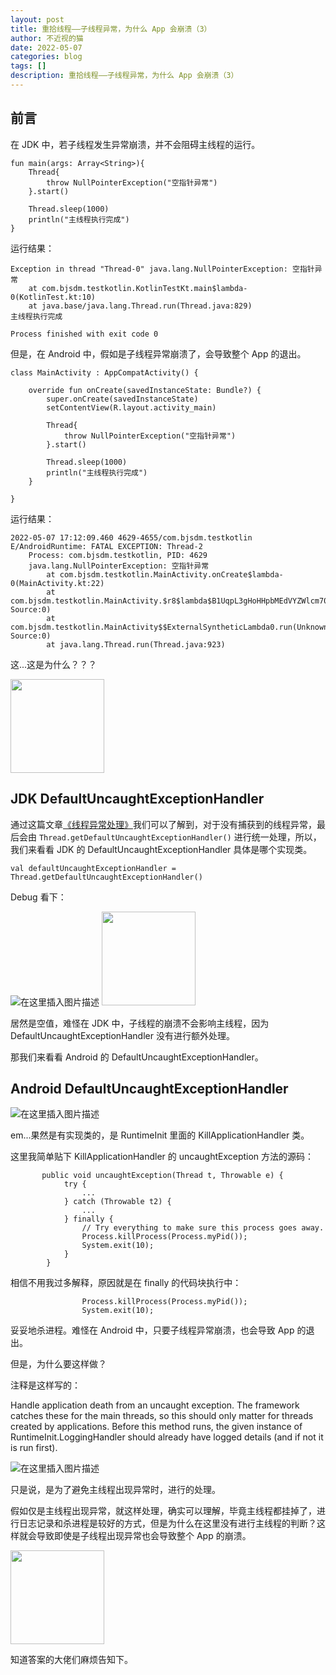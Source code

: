 ```yaml
---
layout: post
title: 重拾线程——子线程异常，为什么 App 会崩溃（3）
author: 不近视的猫
date: 2022-05-07
categories: blog
tags: []
description: 重拾线程——子线程异常，为什么 App 会崩溃（3）
---
```



## 前言

在 JDK 中，若子线程发生异常崩溃，并不会阻碍主线程的运行。

```
fun main(args: Array<String>){
    Thread{
        throw NullPointerException("空指针异常")
    }.start()

    Thread.sleep(1000)
    println("主线程执行完成")
}
```

运行结果：

```
Exception in thread "Thread-0" java.lang.NullPointerException: 空指针异常
	at com.bjsdm.testkotlin.KotlinTestKt.main$lambda-0(KotlinTest.kt:10)
	at java.base/java.lang.Thread.run(Thread.java:829)
主线程执行完成

Process finished with exit code 0
```

但是，在 Android 中，假如是子线程异常崩溃了，会导致整个 App 的退出。

```
class MainActivity : AppCompatActivity() {

    override fun onCreate(savedInstanceState: Bundle?) {
        super.onCreate(savedInstanceState)
        setContentView(R.layout.activity_main)

        Thread{
            throw NullPointerException("空指针异常")
        }.start()

        Thread.sleep(1000)
        println("主线程执行完成")
    }

}
```

运行结果：

```
2022-05-07 17:12:09.460 4629-4655/com.bjsdm.testkotlin E/AndroidRuntime: FATAL EXCEPTION: Thread-2
    Process: com.bjsdm.testkotlin, PID: 4629
    java.lang.NullPointerException: 空指针异常
        at com.bjsdm.testkotlin.MainActivity.onCreate$lambda-0(MainActivity.kt:22)
        at com.bjsdm.testkotlin.MainActivity.$r8$lambda$B1UqpL3gHoHHpbMEdVYZWlcm70o(Unknown Source:0)
        at com.bjsdm.testkotlin.MainActivity$$ExternalSyntheticLambda0.run(Unknown Source:0)
        at java.lang.Thread.run(Thread.java:923)
```

这...这是为什么？？？

<img src="https://img-blog.csdnimg.cn/20210326215055363.jpg" width = "150" >

## JDK DefaultUncaughtExceptionHandler

通过这篇文章[《线程异常处理》](https://juejin.cn/post/7090098229177483295)我们可以了解到，对于没有捕获到的线程异常，最后会由 `Thread.getDefaultUncaughtExceptionHandler()` 进行统一处理，所以，我们来看看 JDK 的 DefaultUncaughtExceptionHandler 具体是哪个实现类。

```
val defaultUncaughtExceptionHandler = Thread.getDefaultUncaughtExceptionHandler()
```

Debug 看下：

![在这里插入图片描述](https://img-blog.csdnimg.cn/711140aa8b674aa698a9a042da54b450.png#pic_center)
<img src="https://img-blog.csdnimg.cn/20210329222955824.png" width = "150" >

居然是空值，难怪在 JDK 中，子线程的崩溃不会影响主线程，因为 DefaultUncaughtExceptionHandler 没有进行额外处理。

那我们来看看 Android 的 DefaultUncaughtExceptionHandler。

## Android DefaultUncaughtExceptionHandler

![在这里插入图片描述](https://img-blog.csdnimg.cn/42fd2347f3f44be393de279d29d3f90c.png#pic_center)

em...果然是有实现类的，是 RuntimeInit 里面的 KillApplicationHandler 类。

这里我简单贴下 KillApplicationHandler 的 uncaughtException 方法的源码：

```
       public void uncaughtException(Thread t, Throwable e) {
            try {
				...
            } catch (Throwable t2) {
                ...
            } finally {
                // Try everything to make sure this process goes away.
                Process.killProcess(Process.myPid());
                System.exit(10);
            }
        }
```

相信不用我过多解释，原因就是在 finally 的代码块执行中：

```
                Process.killProcess(Process.myPid());
                System.exit(10);
```

妥妥地杀进程。难怪在 Android 中，只要子线程异常崩溃，也会导致 App 的退出。

但是，为什么要这样做？

注释是这样写的：

Handle application death from an uncaught exception. The framework catches these for the main threads, so this should only matter for threads created by applications. Before this method runs, the given instance of RuntimeInit.LoggingHandler should already have logged details (and if not it is run first).

![在这里插入图片描述](https://img-blog.csdnimg.cn/b27b28a8725243e8a3e75ca98c2361e0.png#pic_center)

只是说，是为了避免主线程出现异常时，进行的处理。

假如仅是主线程出现异常，就这样处理，确实可以理解，毕竟主线程都挂掉了，进行日志记录和杀进程是较好的方式，但是为什么在这里没有进行主线程的判断？这样就会导致即使是子线程出现异常也会导致整个 App 的崩溃。

<img src="https://img-blog.csdnimg.cn/2021042310500417.png" width = "150" >

知道答案的大佬们麻烦告知下。





